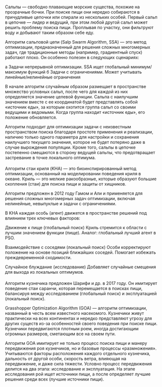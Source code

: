 ####

Сальпы — свободно плавающие морские существа, похожие на прозрачные бочки. При поиске пищи они нередко собираются в причудливые цепочки или спирали из нескольких особей. Первый сальп в цепочке — лидер и ведущий, при этом любой другой сальп может решить проблему поиска пищи. Проплывая по участку, они фильтруют воду и добывают таким образом себе еду.

Алгоритм сальповой цепи (Salp Swarm Algorithm, SSA) — это метод оптимизации, предназначенный для решения сложных многомерных задач, где традиционные методы (например, градиентный спуск) работают плохо. Он особенно полезен в следующих сценариях:

a Задачи непрерывной оптимизации. SSA ищет глобальный минимум/максимум функций
б Задачи с ограничениями. Может учитывать линейные/нелинейные ограничения


В начале алгоритм случайным образом размещает в пространстве множество условных сальп, после чего для каждой из них определяется значение целевой функции. Сальпа с наилучшим значением вместе с ее координатой будет представлять собой «источник еды», за которым охотится группа сальп со своими ведущими и ведомыми. Когда группа находит «источник еды», его положение обновляется.

Алгоритм подходит для оптимизации задачи с неизвестным пространством поиска благодаря простоте применения и реализации, наличию только одного параметра для настройки и сохранения наилучшего текущего значения, которое не будет потеряно даже в случае вырождения популяции. Кроме того, сальпы в цепочке постепенно смещаются в сторону ведущей сальпы, что предотвращает застревание в точке локального оптимума.

####

Алгоритм стаи криля (KHA) — это биоинспирированный метод оптимизации, основанный на моделировании поведения криля в океане. Криль — это мелкие ракообразные, которые образуют большие скопления (стаи) для поиска пищи и защиты от хищников.

Алгоритм предложен в 2012 году Гамом и Али и применяется для решения сложных многомерных задач оптимизации, включая нелинейные, невыпуклые и задачи с ограничениями.

В KHA каждая особь (агент) движется в пространстве решений под влиянием трех ключевых факторов:

Движение к пище (глобальный поиск)
    Криль стремится к области с лучшим значением функции (пище).
    Аналог: глобальный лучший агент в PSO.

Взаимодействие с соседями (локальный поиск)
    Особи корректируют положение на основе позиций ближайших соседей.
    Помогает избежать преждевременной сходимости.

Случайное блуждание (исследование)
    Добавляет случайные смещения для выхода из локальных оптимумов.


####

Алгоритм кузнечика предложен Шарифи и др. в 2017 году. Он имитирует поведение стаи саранчи, которая перемещается в поисках пищи, балансируя между исследованием (глобальный поиск) и эксплуатацией (локальный поиск).

Grasshopper Optimization Algorithm (GOA) — алгоритм оптимизации, названный в честь всем известного насекомого. Кузнечики живут практически на всех континентах и нередко представляют угрозу для других существ из-за особенностей своего поведения при поиске пищи. Кузнечики передвигаются плотным роем, иногда достигающим огромных размеров, сметающим все на своем пути.

Алгоритм GOA имитирует не только процесс поиска пищи и манеру передвижения роя кузнечиков, но и базовые процессы «размножения». Учитываются факторы расположения каждого отдельного кузнечика, дальность от другой особи, скорость ветра, влияющая на передвижение, и даже сила тяжести. Условно процесс передвижения делится на два этапа: исследование и эксплуатация. На этапе исследования рой ищет источники пищи, а после определяет лучшие решения среди всех (лучшие источники пищи).